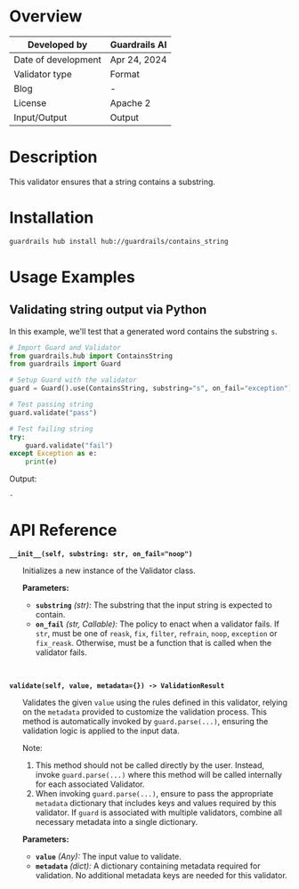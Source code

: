 # Overview
| Developed by | Guardrails AI |
| --- | --- |
| Date of development | Apr 24, 2024 |
| Validator type | Format |
| Blog | - |
| License | Apache 2 |
| Input/Output | Output |

# Description

This validator ensures that a string contains a substring.

# Installation

```bash
guardrails hub install hub://guardrails/contains_string
```

# Usage Examples
## Validating string output via Python

In this example, we'll test that a generated word contains the substring `s`.

```python
# Import Guard and Validator
from guardrails.hub import ContainsString
from guardrails import Guard

# Setup Guard with the validator
guard = Guard().use(ContainsString, substring="s", on_fail="exception")

# Test passing string
guard.validate("pass")

# Test failing string
try:
	guard.validate("fail")
except Exception as e:
	print(e)
```
Output:
```console
-
```

# API Reference

**`__init__(self, substring: str, on_fail="noop")`**
<ul>

Initializes a new instance of the Validator class.

**Parameters:**

- **`substring`** *(str):* The substring that the input string is expected to contain.
- **`on_fail`** *(str, Callable):* The policy to enact when a validator fails. If `str`, must be one of `reask`, `fix`, `filter`, `refrain`, `noop`, `exception` or `fix_reask`. Otherwise, must be a function that is called when the validator fails.

</ul>

<br>

**`validate(self, value, metadata={}) -> ValidationResult`**

<ul>

Validates the given `value` using the rules defined in this validator, relying on the `metadata` provided to customize the validation process. This method is automatically invoked by `guard.parse(...)`, ensuring the validation logic is applied to the input data.

Note:

1. This method should not be called directly by the user. Instead, invoke `guard.parse(...)` where this method will be called internally for each associated Validator.
2. When invoking `guard.parse(...)`, ensure to pass the appropriate `metadata` dictionary that includes keys and values required by this validator. If `guard` is associated with multiple validators, combine all necessary metadata into a single dictionary.

**Parameters:**

- **`value`** *(Any):* The input value to validate.
- **`metadata`** *(dict):* A dictionary containing metadata required for validation. No additional metadata keys are needed for this validator.

</ul>